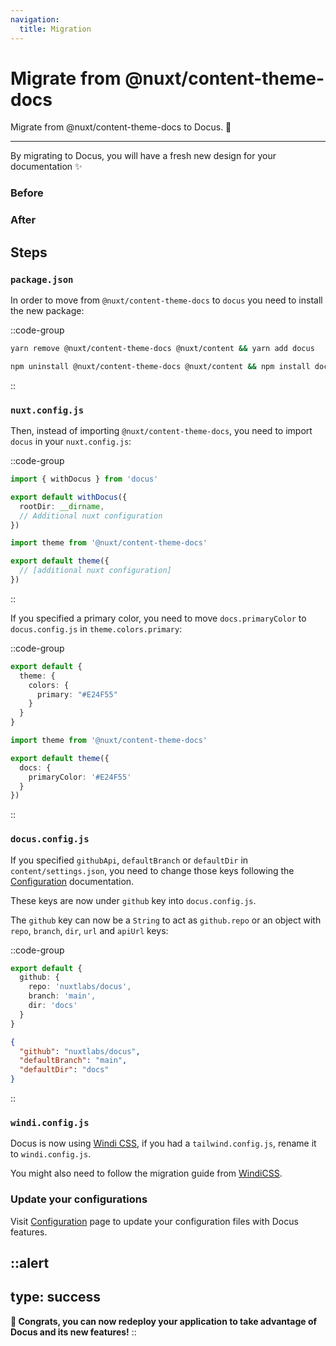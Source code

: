 ```yaml
---
navigation:
  title: Migration
---
```


# Migrate from @nuxt/content-theme-docs

Migrate from @nuxt/content-theme-docs to Docus. 🔋

---

By migrating to Docus, you will have a fresh new design for your documentation :sparkles:

<div class="flex flex-wrap">
  <div class="w-full md:pr-2 md:w-1/2">
    <h3 class="mt-0 font-bold">Before</h3>
    <a href="https://user-images.githubusercontent.com/904724/105030429-11f5b480-5a54-11eb-9f40-7c18a0d5dafc.png" target="_blank" rel="nofollow noopener">
      <nuxt-img 
        class="mt-0"
        src="https://user-images.githubusercontent.com/904724/105030429-11f5b480-5a54-11eb-9f40-7c18a0d5dafc.png"
        alt="Before Docus"
        width="536"
        height="341"
      />
    </a>
  </div>
  <div class="w-full md:pl-2 md:w-1/2">
    <h3 class="mt-0 font-bold">After</h3>
    <a href="https://user-images.githubusercontent.com/904724/105030439-1326e180-5a54-11eb-9f33-ead9a2d2aa15.png" target="_blank" rel="nofollow noopener">
      <nuxt-img
        class="mt-0"
        src="https://user-images.githubusercontent.com/904724/105030439-1326e180-5a54-11eb-9f33-ead9a2d2aa15.png"
        alt="With Docus"
        width="536"
        height="341"
      />
    </a>
  </div>
</div>

## Steps

### `package.json`

In order to move from `@nuxt/content-theme-docs` to `docus` you need to install the new package:

::code-group

  ```bash [Yarn]
  yarn remove @nuxt/content-theme-docs @nuxt/content && yarn add docus
  ```

  ```bash [NPM]
  npm uninstall @nuxt/content-theme-docs @nuxt/content && npm install docus
  ```

::

### `nuxt.config.js`

Then, instead of importing `@nuxt/content-theme-docs`, you need to import `docus` in your `nuxt.config.js`:

::code-group

  ```ts [New nuxt.config.js]
  import { withDocus } from 'docus'

  export default withDocus({
    rootDir: __dirname,
    // Additional nuxt configuration
  })
  ```

  ```ts [Old nuxt.config.js]
  import theme from '@nuxt/content-theme-docs'

  export default theme({
    // [additional nuxt configuration]
  })
  ```

::

If you specified a primary color, you need to move `docs.primaryColor` to `docus.config.js` in `theme.colors.primary`:

::code-group

  ```typescript [New: docus.config.js]
  export default {
    theme: {
      colors: {
        primary: "#E24F55"
      }
    }
  }
  ```

  ```ts [Old: nuxt.config.js]
  import theme from '@nuxt/content-theme-docs'

  export default theme({
    docs: {
      primaryColor: '#E24F55'
    }
  })
  ```

::

### `docus.config.js`

If you specified `githubApi`, `defaultBranch` or `defaultDir` in `content/settings.json`, you need to change those keys following the [Configuration](/get-started/configuration) documentation.

These keys are now under `github` key into `docus.config.js`.

The `github` key can now be a `String` to act as `github.repo` or an object with `repo`, `branch`, `dir`, `url` and `apiUrl` keys:

::code-group

  ```typescript [New docus.config.js]
  export default {
    github: {
      repo: 'nuxtlabs/docus',
      branch: 'main',
      dir: 'docs'
    }
  }
  ```

  ```json [Old]
  {
    "github": "nuxtlabs/docus",
    "defaultBranch": "main",
    "defaultDir": "docs"
  }
  ```

::

### `windi.config.js`

Docus is now using [Windi CSS](https://windicss.org), if you had a `tailwind.config.js`, rename it to `windi.config.js`.

You might also need to follow the migration guide from [WindiCSS](https://windicss.org/guide/migration.html#migrate-from-tailwind-css).

### Update your configurations

Visit [Configuration](/get-started/configuration) page to update your configuration files with Docus features.

::alert
---
type: success
---

**🎉&nbsp;Congrats, you can now redeploy your application to take advantage of Docus and its new features!**
::
